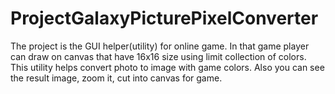 # ProjectGalaxyPicturePixelConverter
The project is the GUI helper(utility) for online game. In that game player can draw on canvas that have 16x16 size using limit collection of colors. This utility helps convert photo to image with game colors. Also you can see the result image, zoom it, cut into canvas for game.
